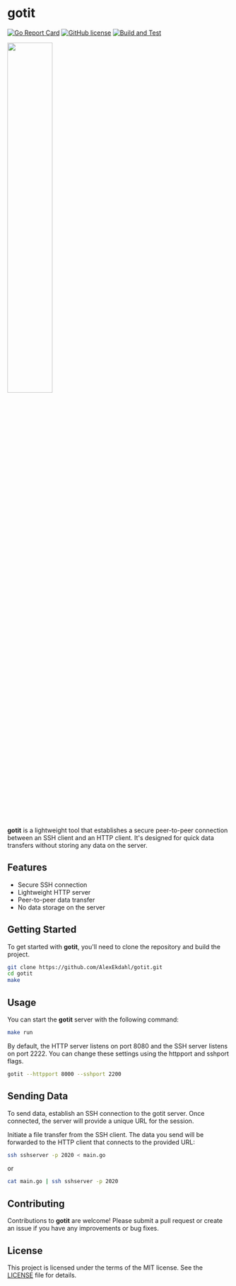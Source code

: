 # gotit
[![Go Report Card](https://goreportcard.com/badge/github.com/AlexEkdahl/gotit)](https://goreportcard.com/report/github.com/AlexEkdahl/gotit)
[![GitHub license](https://img.shields.io/github/license/AlexEkdahl/gotit)](https://github.com/AlexEkdahl/gotit/blob/main/LICENSE)
[![Build and Test](https://github.com/AlexEkdahl/gotit/actions/workflows/test.yml/badge.svg?branch=main)](https://github.com/AlexEkdahl/gotit/actions/workflows/test.yml)

<p align="left">
  <img src="https://img.bigdaddylongleg.com/img/mail.png"  width="45%" />
</p>

**gotit** is a lightweight tool that establishes a secure peer-to-peer connection between an SSH client and an HTTP client. It's designed for quick data transfers without storing any data on the server.

## Features

- Secure SSH connection
- Lightweight HTTP server
- Peer-to-peer data transfer
- No data storage on the server

## Getting Started

To get started with **gotit**, you'll need to clone the repository and build the project.

```bash
git clone https://github.com/AlexEkdahl/gotit.git
cd gotit
make
```

## Usage

You can start the **gotit** server with the following command:

```bash
make run
```

By default, the HTTP server listens on port 8080 and the SSH server listens on port 2222. You can change these settings using the httpport and sshport flags.

```bash
gotit --httpport 8000 --sshport 2200
```

## Sending Data

To send data, establish an SSH connection to the gotit server. Once connected, the server will provide a unique URL for the session.

Initiate a file transfer from the SSH client. The data you send will be forwarded to the HTTP client that connects to the provided URL:

```bash
ssh sshserver -p 2020 < main.go
```
or
```bash
cat main.go | ssh sshserver -p 2020
```

## Contributing

Contributions to **gotit** are welcome! Please submit a pull request or create an issue if you have any improvements or bug fixes.

## License

This project is licensed under the terms of the MIT license. See the [LICENSE](LICENSE) file for details.
